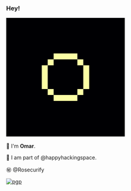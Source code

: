 ### Hey!

![logo](https://raw.githubusercontent.com/amypeniston/game-of-life/master/assets/icon.gif)

🥷 I'm **Omar**.

🥇 I am part of @happyhackingspace.

㊙️ @Rosecurify



[![pgp](https://img.shields.io/badge/pgp-0x8267E6B1C86D1105-313131?style=flat&labelColor=545454&color=313131)](https://github.com/omarkurt.gpg) 


<br>
<br>
<br>
<br>

